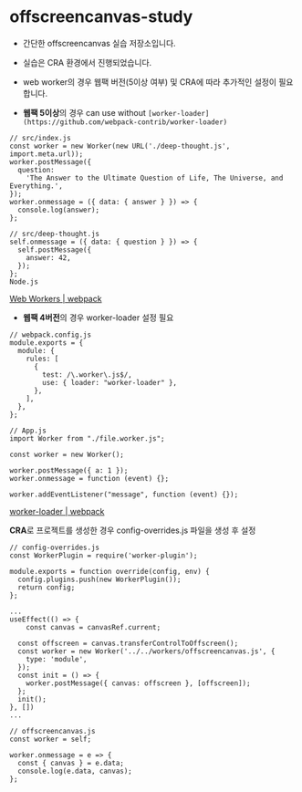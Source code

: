 # offscreencanvas-study

- 간단한 offscreencanvas 실습 저장소입니다.
- 실습은 CRA 환경에서 진행되었습니다.
- web worker의 경우 웹팩 버전(5이상 여부) 및 CRA에 따라 추가적인 설정이 필요합니다.

- **웹팩 5이상**의 경우 can use without `[worker-loader](https://github.com/webpack-contrib/worker-loader)`

```tsx
// src/index.js
const worker = new Worker(new URL('./deep-thought.js', import.meta.url));
worker.postMessage({
  question:
    'The Answer to the Ultimate Question of Life, The Universe, and Everything.',
});
worker.onmessage = ({ data: { answer } }) => {
  console.log(answer);
};

// src/deep-thought.js
self.onmessage = ({ data: { question } }) => {
  self.postMessage({
    answer: 42,
  });
};
Node.js
```

[Web Workers | webpack](https://webpack.js.org/guides/web-workers/)

- **웹팩 4버전**의 경우 worker-loader 설정 필요

```tsx
// webpack.config.js
module.exports = {
  module: {
    rules: [
      {
        test: /\.worker\.js$/,
        use: { loader: "worker-loader" },
      },
    ],
  },
};

// App.js
import Worker from "./file.worker.js";

const worker = new Worker();

worker.postMessage({ a: 1 });
worker.onmessage = function (event) {};

worker.addEventListener("message", function (event) {});
```

[worker-loader | webpack](https://v4.webpack.js.org/loaders/worker-loader/)

**CRA**로 프로젝트를 생성한 경우 config-overrides.js 파일을 생성 후 설정

```tsx
// config-overrides.js
const WorkerPlugin = require('worker-plugin');

module.exports = function override(config, env) {
  config.plugins.push(new WorkerPlugin());
  return config;
};
```

```tsx
...
useEffect(() => {
	const canvas = canvasRef.current;

  const offscreen = canvas.transferControlToOffscreen();
  const worker = new Worker('../../workers/offscreencanvas.js', {
    type: 'module',
  });
  const init = () => {
    worker.postMessage({ canvas: offscreen }, [offscreen]);
  };
  init();
}, [])
...
```

```tsx
// offscreencanvas.js
const worker = self;

worker.onmessage = e => {
  const { canvas } = e.data;
  console.log(e.data, canvas);
};
```
